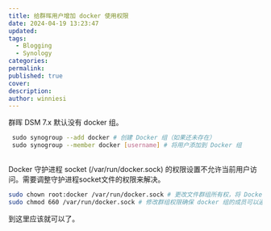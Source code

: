```yaml
---
title: 给群晖用户增加 docker 使用权限
date: 2024-04-19 13:23:47
updated: 
tags:
  - Blogging
  - Synology
categories: 
permalink: 
published: true
cover: 
description: 
author: winniesi
---
```

群晖 DSM 7.x 默认没有 docker 组。

```bash
 sudo synogroup --add docker # 创建 Docker 组（如果还未存在）
 sudo synogroup --member docker [username] # 将用户添加到 Docker 组
 
```

Docker 守护进程 socket (/var/run/docker.sock) 的权限设置不允许当前用户访问。需要调整守护进程socket文件的权限来解决。

```bash
sudo chown root:docker /var/run/docker.sock # 更改文件群组所有权，将 Docker socket 的群组所有权更改为 docker 组
sudo chmod 660 /var/run/docker.sock # 修改群组权限确保 docker 组的成员可以通过 socket 连接 Docker
```

到这里应该就可以了。